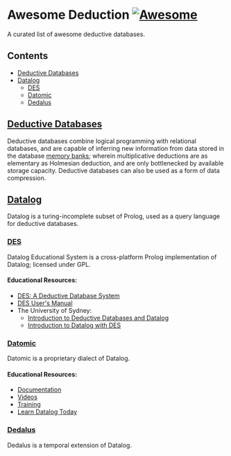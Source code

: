 # Awesome Deduction [![Awesome](https://cdn.rawgit.com/sindresorhus/awesome/d7305f38d29fed78fa85652e3a63e154dd8e8829/media/badge.svg)](https://github.com/sindresorhus/awesome)
A curated list of awesome deductive databases.


## Contents

- [Deductive Databases](#deductive-databases)
- [Datalog](#datalog)
    - [DES](#des)
    - [Datomic](#datomic)
    - [Dedalus](dedalus)

## [Deductive Databases](https://en.wikipedia.org/wiki/Deductive_database)
Deductive databases combine logical programming with relational databases, and are capable of inferring new information from data stored in the database [memory banks](http://www.imdb.com/character/ch0011083/quotes); wherein multiplicative deductions are as elementary as Holmesian deduction, and are only bottlenecked by available storage capacity. Deductive databases can also be used as a form of data compression.

## [Datalog](http://en.wikipedia.org/wiki/Datalog)
Datalog is a turing-incomplete subset of Prolog, used as a query language for deductive databases.

### [DES](https://sourceforge.net/projects/des/)
Datalog Educational System is a cross-platform Prolog implementation of Datalog; licensed under GPL.
#### Educational Resources:
* [DES: A Deductive Database System](http://www.sciencedirect.com/science/article/pii/S157106611100048X)
* [DES User's Manual](http://des.sourceforge.net/html/manual.html)
* The University of Sydney:
    * [Introduction to Deductive Databases and Datalog](http://sydney.edu.au/engineering/it/courses/info2120/lectures/02adv_Datalog.pdf)
    * [Introduction to Datalog with DES](http://sydney.edu.au/engineering/it/courses/info2120/docs/DES_Walkthrough.pdf)

### [Datomic](http://datomic.com/)
Datomic is a proprietary dialect of Datalog.
#### Educational Resources:
* [Documentation](http://docs.datomic.com/)
* [Videos](http://www.datomic.com/videos.html)
* [Training](http://www.datomic.com/training.html)
* [Learn Datalog Today](http://www.learndatalogtoday.org/)

### [Dedalus](https://www2.eecs.berkeley.edu/Pubs/TechRpts/2009/EECS-2009-173.html)
Dedalus is a temporal extension of Datalog.
